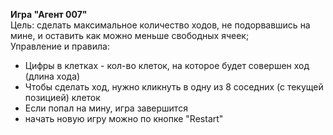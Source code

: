 __Игра "Агент 007"__  
Цель: сделать максимальное количество ходов, не подорвавшись на мине, 
и оставить как можно меньше свободных ячеек;   
Управление и правила:  
* Цифры в клетках - кол-во клеток, на которое будет совершен ход (длина хода)  
* Чтобы сделать ход, нужно кликнуть в одну из 8 соседних (с текущей  
позицией) клеток  
* Если попал на мину, игра завершится 
* начать новую игру можно по кнопке "Restart"
